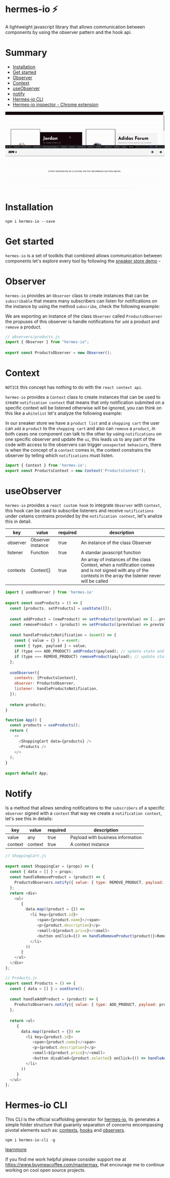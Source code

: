 # hermes-io ⚡
A lightweight javascript library that allows communication between components by using the observer pattern and the hook api.

# Summary
- [Installation](#installation)
- [Get started](#get-started)
- [Observer](#observer)
- [Context](#context)
- [useObserver](#useobserver-hook)
- [notify](#notify)
- [Hermes-io CLI](#hermes-io-cli)
- [Hermes-io inspector - Chrome extension](https://github.com/Maxtermax/hermes-io-devtools)
  
![DevTools](https://raw.githubusercontent.com/Maxtermax/hermes-io-devtools/master/demo.gif)

# Installation
```
npm i hermes-io --save
```

# Get started
`hermes-io` is a set of toolkits that combined allows communication between components let's explore every tool by following the [sneaker store demo](https://sneaker-store-1.vercel.app/) - 

# Observer
`hermes-io` provides an `Observer` class to create instances that can be `subscribable` that means many subscribers can listen for notifications on the instance by using the method `subscribe`, check the following example:

We are exporting an instance of the class `Observer` called `ProductsObserver` the propuses of this observer is handle notifications for `add` a product and `remove` a product.

```javascript
// observers/products.js
import { Observer } from "hermes-io";
 
export const ProductsObserver = new Observer();
```

# Context
`NOTICE` this concept has nothing to do with the `react context api`.

`hermes-io` provides a `Context` class to create instances that can be used to create `notification context` that means that only notification 
submited on a specific context will be listened otherwise will be ignored, you can think on this like a `whitelist` let's analyze the following example:

In our sneaker store we have a `product list` and a `shopping cart` the user can `add` a `product` to the `shopping cart`
and also can `remove` a `product`, in both cases one component can talk to the other by using `notifications` 
on one specific observer and update the `ui`, this leads us to any part of the code with access to the observers can trigger `unexpected behaviors`,
there is when the concept of a `context` comes in, the context constrains the observer by telling which `notifications` must listen.

```javascript
import { Context } from 'hermes-io';
export const ProductsContext = new Context('ProductsContext');
```

# useObserver
`hermes-io` provides a `react custom hook` to integrate `Observer` with `Context`, this hook can be used to subscribe listeners and receive `notifications` under cetains contrains provided by the `notification context`, let's analize this in detail.

| key      | value             | required | description                                                                                                                                                     |
|----------|-------------------|----------|-----------------------------------------------------------------------------------------------------------------------------------------------------------------|
| observer | Observer instance | true     | An instance of the class Observer                                                                                                                               |
| listener | Function          | true     | A standar javascript function                                                                                                                                   |
| contexts | Context[]    | true     | An array of instances of the class Context, when a notification comes and is not signed with any of the contexts in the array the listener never will be called |


```javascript
import { useObserver } from 'hermes-io'
 
export const useProducts = () => {
  const [products, setProducts] = useState([]);

  const addProduct = (newProduct) => setProducts((prevValue) => [...prevValue, newProduct]);
  const removeProduct = (product) => setProducts((prevValue) => prevValue.filter(({ id }) => id !== product.id));

  const handleProductsNotification = (event) => {
    const { value = {} } = event;
    const { type, payload } = value;
    if (type === ADD_PRODUCT) addProduct(payload); // update state and add a product
    if (type === REMOVE_PRODUCT) removeProduct(payload); // update state and remove a product
  };
  
  useObserver({
    contexts: [ProductsContext],
    observer: ProductsObserver,
    listener: handleProductsNotification,
  });

  return products;
}
```

```javascript
function App() {
  const products = useProducts();
  return (
    <>
      <ShoppingCart data={products} />
      <Products />
    </>
  );
}

export default App;

```
# Notify
Is a method that allows sending notifications to the `subscribers` of a specific `observer` signed with a `context` that way we create a `notification context`, let's see this in details:
  
  | key     | value   | required | description                       |
|---------|---------|----------|-----------------------------------|
| value   | any     | true     | Payload with business information |
| context | context | true     | A context instance                |
  

```javascript
// ShoppingCart.js

export const ShoppingCar = (props) => {
  const { data = [] } = props;
  const handleRemoveProduct = (product) => {
    ProductsObservers.notify({ value: { type: REMOVE_PRODUCT, payload: product }, context: ProductsContext });
  };
  return <div>
    <ul>
       {
         data.map((product = {}) =>
           <li key={product.id}>
              <span>{product.name}</<span>
              <p>{product.description}</p>
              <small>${product.price}</<small>
              <button onClick={() => handleRemoveProduct(product)}>Remove</<button>
           </li>
         ))
       }
    </ul>
  </div>
};
```
```javascript
// Products.js
export const Products = () => {
  const { data = [] } = useStore(); 
  
  const handleAddProduct = (product) => {
    ProductsObservers.notify({ value: { type: ADD_PRODUCT, payload: product }, context: ProductsContext });
  };
  
  return <ul>
     {
       data.map((product = {}) =>
         <li key={product.id}>
            <span>{product.name}</<span>
            <p>{product.description}</p>
            <small>${product.price}</<small>
            <button disabled={product.selected} onClick={() => handleAddProduct(product)}>Add to car</<button>
         </li>
       ))
     }
  </ul>
};
```

# Hermes-io CLI
This CLI is the official scaffolding generator for [hermes-io](https://www.npmjs.com/package/hermes-io#get-started), its generates a simple folder structure that guaranty separation of concerns encompassing pivotal elements such as: [contexts](https://github.com/Maxtermax/hermes-io#context), [hooks](https://github.com/Maxtermax/hermes-io#useobserver-hook) and [observers](https://github.com/Maxtermax/hermes-io#observer).

```
npm i hermes-io-cli -g
```
[learnmore](https://www.npmjs.com/package/hermes-io-cli)

If you find me work helpful please consider support me at https://www.buymeacoffee.com/maxtermax, that encourage me to continue working on cool open source projects.
